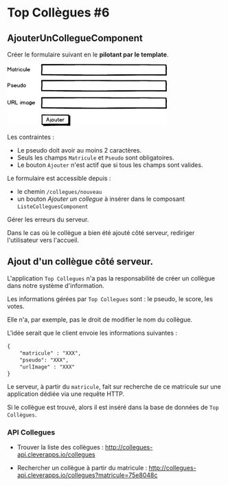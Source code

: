 # Top Collègues #6

## AjouterUnCollegueComponent

Créer le formulaire suivant en le **pilotant par le template**.

![](../images/AjouterCollegueComponent.png)

Les contraintes :
* Le pseudo doit avoir au moins 2 caractères.
* Seuls les champs `Matricule` et `Pseudo` sont obligatoires.
* Le bouton `Ajouter` n'est actif que si tous les champs sont valides. 

Le formulaire est accessible depuis :
* le chemin `/collegues/nouveau`
* un bouton *Ajouter un collegue* à insérer dans le composant `ListeColleguesComponent`

Gérer les erreurs du serveur.

Dans le cas où le collègue a bien été ajouté côté serveur, rediriger l'utilisateur vers l'accueil.

## Ajout d'un collègue côté serveur.

L'application `Top Collegues` n'a pas la responsabilité de créer un collègue dans notre système d'information.

Les informations gérées par `Top Collegues` sont : le pseudo, le score, les votes.

Elle n'a, par exemple, pas le droit de modifier le nom du collègue.

L'idée serait que le client envoie les informations suivantes :

```
{
    "matricule" : "XXX",
    "pseudo": "XXX",
    "urlImage" : "XXX"
}
```

Le serveur, à partir du `matricule`, fait sur recherche de ce matricule sur une application dédiée via une requête HTTP.

Si le collègue est trouvé, alors il est inséré dans la base de données de `Top Collègues`.


### API Collegues

* Trouver la liste des collègues : http://collegues-api.cleverapps.io/collegues


* Rechercher un collègue à partir du matricule : http://collegues-api.cleverapps.io/collegues?matricule=75e8048c





 
